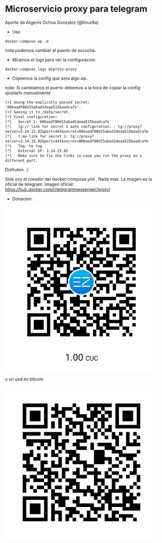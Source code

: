 # Microservicio proxy para telegram 

Aporte de Argenis Ochoa Gonzalez (@linux8a)

* Uso

```
docker-compose up -d
```
nota:podemos cambiar el puerto de escucha.

* Miramos el logs para ver la configuracion

```
docker-compose logs mtproto-proxy
```

* Copiemos la config que sera algo asi.

nota: Si cambiamos el puerto debemos a la hora de copiar la config ajustarlo manualmente

```
[+] Using the explicitly passed secret: '00baadf00d15abad1deaa515baadcafe'.
[+] Saving it to /data/secret.
[*] Final configuration:
[*]   Secret 1: 00baadf00d15abad1deaa515baadcafe
[*]   tg:// link for secret 1 auto configuration: : tg://proxy?server=3.14.15.92&port=443&secret=00baadf00d15abad1deaa515baadcafe
[*]   t.me link for secret 1: tg://proxy?server=3.14.15.92&port=443&secret=00baadf00d15abad1deaa515baadcafe
[*]   Tag: no tag
[*]   External IP: 3.14.15.92
[*]   Make sure to fix the links in case you run the proxy on a different port.
```

Disfruten. :)

Sole soy el creador del docker-compose.yml . Nada mas. La imagen es la oficial de telegram.
Imagen oficial: https://hub.docker.com/r/telegrammessenger/proxy/

* Donacion:

![Donacion](../.donacion_enzona.png)

o un usd en bitcoin

![Donacion](../.donacion_bitcoin.png)
